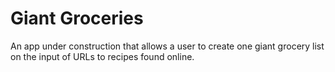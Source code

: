 # Giant Groceries

An app under construction that allows a user to create one giant grocery list on the input of URLs to recipes found online.
